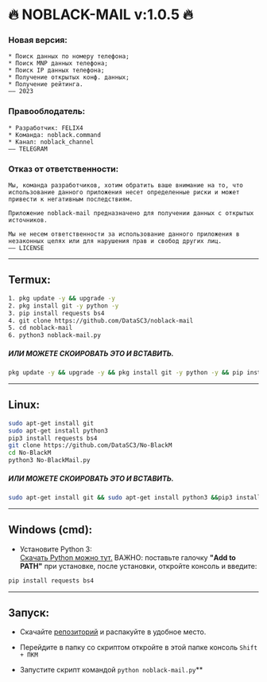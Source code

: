 # 🔥 **NOBLACK-MAIL v:1.0.5** 🔥

### **Новая версия:**
    * Поиск данных по номеру телефона;
    * Поиск MNP данных телефона;
    * Поиск IP данных телефона;
    * Получение открытых конф. данных;
    * Получение рейтинга.
    —— 2023

### **Правооблодатель:**
    * Разработчик: FELIX4
    * Команда: noblack.command
    * Канал: noblack_channel
    —— TELEGRAM

### **Отказ от ответственности:**
    Мы, команда разработчиков, хотим обратить ваше внимание на то, что использование данного приложения несет определенные риски и может привести к негативным последствиям.

    Приложение noblack-mail предназначено для получении данных с открытых источников.

    Мы не несем ответственности за использование данного приложения в незаконных целях или для нарушения прав и свобод других лиц.
    —— LICENSE

---
## **Termux:**
```Bash
1. pkg update -y && upgrade -y
2. pkg install git -y python -y
3. pip install requests bs4 
4. git clone https://github.com/DataSC3/noblack-mail
5. cd noblack-mail
6. python3 noblack-mail.py
```

##### ИЛИ МОЖЕТЕ СКОИРОВАТЬ ЭТО И ВСТАВИТЬ. 
```Bash
pkg update -y && upgrade -y && pkg install git -y python -y && pip install requests bs4 && git clone https://github.com/DataSC3/noblack-mail.git && cd noblack-mail && python3 noblack-mail.py
```
---
## **Linux:**
```Bash
sudo apt-get install git 
sudo apt-get install python3
pip3 install requests bs4 
git clone https://github.com/DataSC3/No-BlackM
cd No-BlackM
python3 No-BlackMail.py
```

##### ИЛИ МОЖЕТЕ СКОИРОВАТЬ ЭТО И ВСТАВИТЬ. 
```Bash
sudo apt-get install git && sudo apt-get install python3 &&pip3 install requests bs4 && git clone https://github.com/DataSC3/noblack-mail.git && cd noblack-mail && python3 noblack-mail.py
```
---
## **Windows (cmd):**
- Установите Python 3:\
[Скачать Python можно тут.](https://www.python.org/downloads/)  ВАЖНО: поставьте галочку **"Add to PATH"** при установке, после установки, откройте консоль и введите:

```Bash
pip install requests bs4
```
---

## **Запуск:**
- Скачайте [репозиторий](https://github.com/DataSC3/noblack-mail/archive/master.zip) и распакуйте в удобное место.

- Перейдите в папку со скриптом откройте в этой папке консоль `Shift + ПКМ`
- Запустите скрипт командой `python noblack-mail.py`**
